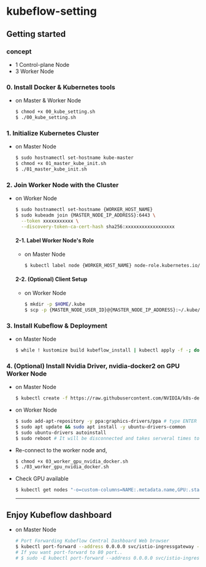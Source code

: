 # kubeflow-setting

## Getting started
### concept
  * 1 Control-plane Node
  * 3 Worker Node

### 0. Install Docker & Kubernetes tools
   - on Master & Worker Node
      ```sh
      $ chmod +x 00_kube_setting.sh
      $ ./00_kube_setting.sh
      ```

### 1. Initialize Kubernetes Cluster
  - on Master Node
    ```sh
    $ sudo hostnamectl set-hostname kube-master
    $ chmod +x 01_master_kube_init.sh
    $ ./01_master_kube_init.sh
    ```

### 2. Join Worker Node with the Cluster
  - on Worker Node
    ```sh
    $ sudo hostnamectl set-hostname {WORKER_HOST_NAME}
    $ sudo kubeadm join {MASTER_NODE_IP_ADDRESS}:6443 \
      --token xxxxxxxxxxx \
      --discovery-token-ca-cert-hash sha256:xxxxxxxxxxxxxxxxxx
    ```

    #### 2-1. Label Worker Node's Role
      - on Master Node
        ```sh
        $ kubectl label node {WORKER_HOST_NAME} node-role.kubernetes.io/worker=worker
        ```

    #### 2-2. (Optional) Client Setup
      - on Worker Node
        ```sh
        $ mkdir -p $HOME/.kube
        $ scp -p {MASTER_NODE_USER_ID}@{MASTER_NODE_IP_ADDRESS}:~/.kube/config ~/.kube/config
        ```

### 3. Install Kubeflow & Deployment
  - on Master Node
    ```sh
    $ while ! kustomize build kubeflow_install | kubectl apply -f -; do echo "Retrying to apply resources"; sleep 10; done
    ```

### 4. (Optional) Install Nvidia Driver, nvidia-docker2 on GPU Worker Node

  - on Master Node
    ```sh
    $ kubectl create -f https://raw.githubusercontent.com/NVIDIA/k8s-device-plugin/v0.10.0/nvidia-device-plugin.yml
    ```

  - on Worker Node
    ```sh
    $ sudo add-apt-repository -y ppa:graphics-drivers/ppa # type ENTER
    $ sudo apt update && sudo apt install -y ubuntu-drivers-common
    $ sudo ubuntu-drivers autoinstall
    $ sudo reboot # It will be disconnected and takes serveral times to reboot itself.
    ```

  - Re-connect to the worker node and,
    ```sh
    $ chmod +x 03_worker_gpu_nvidia_docker.sh
    $ ./03_worker_gpu_nvidia_docker.sh
    ```
  
  - Check GPU available
    ```sh
    $ kubectl get nodes "-o=custom-columns=NAME:.metadata.name,GPU:.status.allocatable.nvidia\.com/gpu"
    ```
    ---


## Enjoy Kubeflow dashboard
  - on Master Node
    ```sh
    # Port Forwarding Kubeflow Central Dashboard Web browser 
    $ kubectl port-forward --address 0.0.0.0 svc/istio-ingressgateway -n istio-system 8080:80 &
    # If you want port-forward to 80 port..
    # $ sudo -E kubectl port-forward --address 0.0.0.0 svc/istio-ingressgateway -n istio-system 80:80 &
    ```